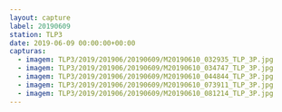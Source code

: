 ```yaml
---
layout: capture
label: 20190609
station: TLP3
date: 2019-06-09 00:00:00+00:00
capturas:
  - imagem: TLP3/2019/201906/20190609/M20190610_032935_TLP_3P.jpg
  - imagem: TLP3/2019/201906/20190609/M20190610_034747_TLP_3P.jpg
  - imagem: TLP3/2019/201906/20190609/M20190610_044844_TLP_3P.jpg
  - imagem: TLP3/2019/201906/20190609/M20190610_073911_TLP_3P.jpg
  - imagem: TLP3/2019/201906/20190609/M20190610_081214_TLP_3P.jpg
---
```

